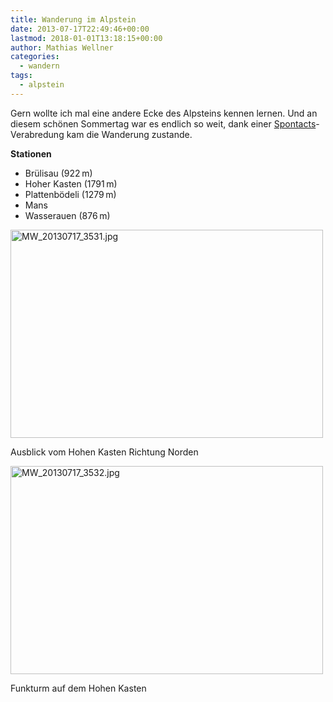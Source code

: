 ```yaml
---
title: Wanderung im Alpstein
date: 2013-07-17T22:49:46+00:00
lastmod: 2018-01-01T13:18:15+00:00
author: Mathias Wellner
categories:
  - wandern
tags:
  - alpstein
---
```

Gern wollte ich mal eine andere Ecke des Alpsteins kennen lernen. Und an diesem schönen Sommertag war es endlich so weit, dank einer [Spontacts](http://www.spontacts.com)-Verabredung kam die Wanderung zustande. 

**Stationen**

  * Brülisau (922&thinsp;m)
  * Hoher Kasten (1791&thinsp;m)
  * Plattenbödeli (1279&thinsp;m)
  * Mans
  * Wasserauen (876&thinsp;m)

<div style="width: 510px" class="wp-caption aligncenter">
  <a href="http://www.flickr.com/photos/mwellner/9311061309/" title="MW_20130717_3531.jpg by mwellner, on Flickr"><img src="https://farm4.staticflickr.com/3746/9311061309_07271114b1.jpg" width="500" height="333" alt="MW_20130717_3531.jpg" /></a>
  
  <p class="wp-caption-text">
    Ausblick vom Hohen Kasten Richtung Norden<br />
  </p>
</div>

<div style="width: 510px" class="wp-caption aligncenter">
  <a href="http://www.flickr.com/photos/mwellner/9311174423/" title="MW_20130717_3532.jpg by mwellner, on Flickr"><img src="https://farm4.staticflickr.com/3820/9311174423_137082cb17.jpg" width="500" height="333" alt="MW_20130717_3532.jpg" /></a>
  
  <p class="wp-caption-text">
    Funkturm auf dem Hohen Kasten<br />
  </p>
</div>